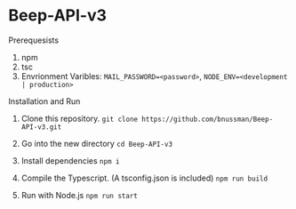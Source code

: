 # Beep-API-v3

Prerequesists
1. npm
2. tsc 
3. Envrionment Varibles: ```MAIL_PASSWORD=<password>```, ```NODE_ENV=<development | production>```

Installation and Run

1. Clone this repository.
```git clone https://github.com/bnussman/Beep-API-v3.git```

2. Go into the new directory
```cd Beep-API-v3```

3. Install dependencies
```npm i```

4. Compile the Typescript. (A tsconfig.json is included)
```npm run build```

5. Run with Node.js
```npm run start```
